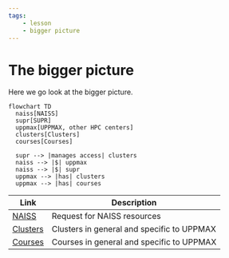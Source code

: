 ```yaml
---
tags:
    - lesson
    - bigger picture
---
```


# The bigger picture

Here we go look at the bigger picture.

```mermaid
flowchart TD
  naiss[NAISS]
  supr[SUPR]
  uppmax[UPPMAX, other HPC centers]
  clusters[Clusters]
  courses[Courses]

  supr --> |manages access| clusters
  naiss --> |$| uppmax
  naiss --> |$| supr
  uppmax --> |has| clusters
  uppmax --> |has| courses
```

| Link                                | Description                                |
| ----------------------------------- | ------------------------------------------ |
| [NAISS](../sessions/naiss.md)       | Request for NAISS resources                |
| [Clusters](../sessions/clusters.md) | Clusters in general and specific to UPPMAX |
| [Courses](../sessions/courses.md)   | Courses in general and specific to UPPMAX  |
